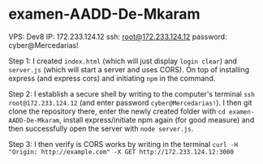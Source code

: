 # examen-AADD-De-Mkaram

VPS: Dev8
IP: 172.233.124.12
ssh: root@172.233.124.12
password: cyber@Mercedarias!

Step 1: I created `index.html` (which will just display `login clear`) and `server.js` (which will start a server and uses CORS). On top of installing express (and express cors) and initiating `npm` in the command.

Step 2: I establish a secure shell by writing to the computer's terminal `ssh root@172.233.124.12` (and enter password `cyber@Mercedarias!`). I then git clone the repository there, enter the newly created folder with `cd examen-AADD-De-Mkaram`, install express/initiate npm again (for good measure) and then successfully open the server with `node server.js`.

Step 3: I then verify is CORS works by writing in the terminal `curl -H "Origin: http://example.com" -X GET http://172.233.124.12:3000`